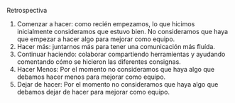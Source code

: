 Retrospectiva

1) Comenzar a hacer: como recién empezamos, lo que hicimos inicialmente consideramos que estuvo bien. No consideramos que haya que empezar a hacer algo para mejorar como equipo.
2) Hacer más: juntarnos más para tener una comunicación más fluída.
3) Continuar haciendo: colaborar compartiendo herramientas y ayudando comentando cómo se hicieron las diferentes consignas.
4) Hacer Menos: Por el momento no consideramos que haya algo que debamos hacer menos para mejorar como equipo.
5) Dejar de hacer: Por el momento no consideramos que haya algo que debamos dejar de hacer para mejorar como equipo.
